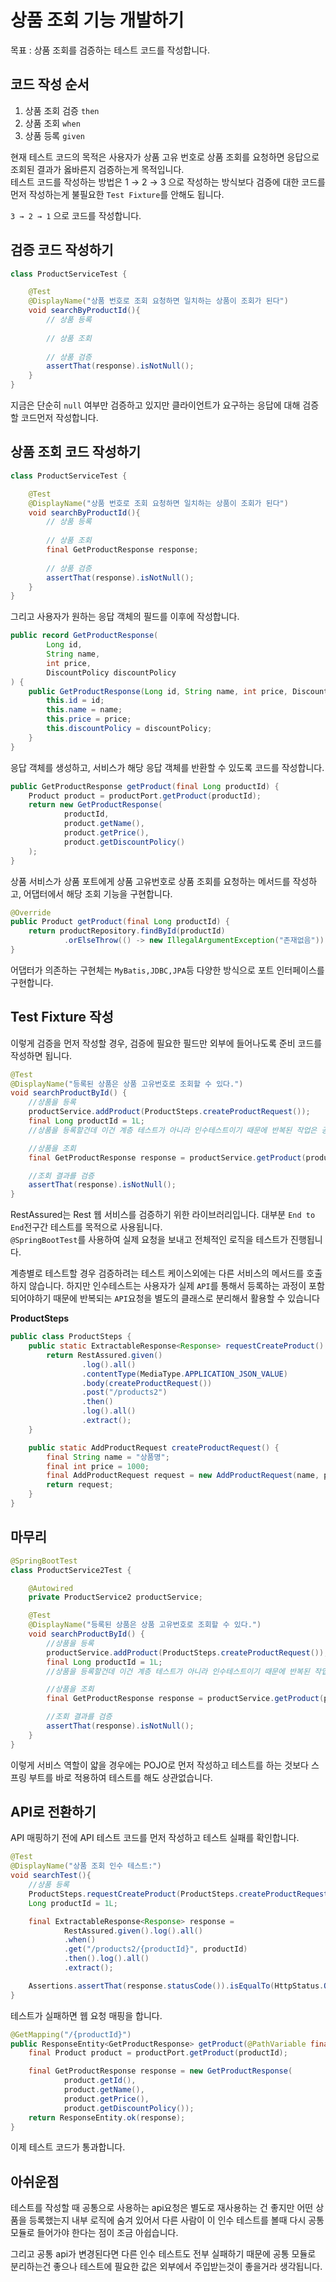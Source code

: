 # 상품 조회 기능 개발하기

목표
: 상품 조회를 검증하는 테스트 코드를 작성합니다.  

## 코드 작성 순서
1. 상품 조회 검증 `then`
2. 상품 조회 `when`
3. 상품 등록 `given`
  
현재 테스트 코드의 목적은 사용자가 상품 고유 번호로 상품 조회를 요청하면 응답으로 조회된 결과가 옳바른지 검증하는게 목적입니다.   
테스트 코드를 작성하는 방법은 1 → 2 → 3 으로 작성하는 방식보다 
검증에 대한 코드를 먼저 작성하는게 불필요한 `Test Fixture`를 안해도 됩니다.
  
`3 → 2 → 1` 으로 코드를 작성합니다.

## 검증 코드 작성하기
```Java
class ProductServiceTest {

    @Test
    @DisplayName("상품 번호로 조회 요청하면 일치하는 상품이 조회가 된다")
    void searchByProductId(){
        // 상품 등록
        
        // 상품 조회
        
        // 상품 검증
        assertThat(response).isNotNull();
    }
}
```
지금은 단순히 `null` 여부만 검증하고 있지만 클라이언트가 요구하는 응답에 대해 검증할 코드먼저 작성합니다.  
  
## 상품 조회 코드 작성하기
```Java
class ProductServiceTest {

    @Test
    @DisplayName("상품 번호로 조회 요청하면 일치하는 상품이 조회가 된다")
    void searchByProductId(){
        // 상품 등록
        
        // 상품 조회
        final GetProductResponse response;
        
        // 상품 검증
        assertThat(response).isNotNull();
    }
}
```  
그리고 사용자가 원하는 응답 객체의 필드를 이후에 작성합니다.  
```Java
public record GetProductResponse(
        Long id,
        String name,
        int price,
        DiscountPolicy discountPolicy
) {
    public GetProductResponse(Long id, String name, int price, DiscountPolicy discountPolicy) {
        this.id = id;
        this.name = name;
        this.price = price;
        this.discountPolicy = discountPolicy;
    }
}
```  
응답 객체를 생성하고, 서비스가 해당 응답 객체를 반환할 수 있도록 코드를 작성합니다.  
```Java
public GetProductResponse getProduct(final Long productId) {
    Product product = productPort.getProduct(productId);
    return new GetProductResponse(
            productId,
            product.getName(),
            product.getPrice(),
            product.getDiscountPolicy()
    );
}
```  
상품 서비스가 상품 포트에게 상품 고유번호로 상품 조회를 요청하는 메서드를 작성하고, 어댑터에서 
해당 조회 기능을 구현합니다.
```Java
@Override
public Product getProduct(final Long productId) {
    return productRepository.findById(productId)
            .orElseThrow(() -> new IllegalArgumentException("존재없음"));
}
```  
어댑터가 의존하는 구현체는 `MyBatis,JDBC,JPA`등 다양한 방식으로 포트 인터페이스를 구현합니다.  
  
## Test Fixture 작성
이렇게 검증을 먼저 작성할 경우, 검증에 필요한 필드만 외부에 들어나도록 준비 코드를 작성하면 됩니다.  
```Java
@Test
@DisplayName("등록된 상품은 상품 고유번호로 조회할 수 있다.")
void searchProductById() {
    //상품을 등록
    productService.addProduct(ProductSteps.createProductRequest());
    final Long productId = 1L;
    //상품을 등록할건데 이건 계층 테스트가 아니라 인수테스트이기 때문에 반복된 작업은 공통화된 클래스로 작성해도 된다.

    //상품을 조회
    final GetProductResponse response = productService.getProduct(productId);

    //조회 결과를 검증
    assertThat(response).isNotNull();
}
```  
RestAssured는 Rest 웹 서비스를 검증하기 위한 라이브러리입니다. 
대부분 `End to End`전구간 테스트를 목적으로 사용됩니다.  
`@SpringBootTest`를 사용하여 실제 요청을 보내고 전체적인 로직을 테스트가 진행됩니다. 

계층별로 테스트할 경우 검증하려는 테스트 케이스외에는 다른 서비스의 메서드를 호출하지 않습니다. 
하지만 인수테스트는 사용자가 실제 `API`를 통해서 등록하는 과정이 포함되어야하기 때문에 
반복되는 `API`요청을 별도의 클래스로 분리해서 활용할 수 있습니다

**ProductSteps**  
```Java
public class ProductSteps {
    public static ExtractableResponse<Response> requestCreateProduct() {
        return RestAssured.given()
                .log().all()
                .contentType(MediaType.APPLICATION_JSON_VALUE)
                .body(createProductRequest())
                .post("/products2")
                .then()
                .log().all()
                .extract();
    }

    public static AddProductRequest createProductRequest() {
        final String name = "상품명";
        final int price = 1000;
        final AddProductRequest request = new AddProductRequest(name, price, DiscountPolicy.NONE);
        return request;
    }
}
```

## 마무리
```Java
@SpringBootTest
class ProductService2Test {

    @Autowired
    private ProductService2 productService;

    @Test
    @DisplayName("등록된 상품은 상품 고유번호로 조회할 수 있다.")
    void searchProductById() {
        //상품을 등록
        productService.addProduct(ProductSteps.createProductRequest());
        final Long productId = 1L;
        //상품을 등록할건데 이건 계층 테스트가 아니라 인수테스트이기 때문에 반복된 작업은 공통화된 클래스로 작성해도 된다.

        //상품을 조회
        final GetProductResponse response = productService.getProduct(productId);

        //조회 결과를 검증
        assertThat(response).isNotNull();
    }
}
```  
이렇게 서비스 역할이 얇을 경우에는 POJO로 먼저 작성하고 테스트를 하는 것보다 스프링 부트를 바로 적용하여 테스트를 해도 상관없습니다.

## API로 전환하기
API 매핑하기 전에 API 테스트 코드를 먼저 작성하고 테스트 실패를 확인합니다.
```Java
@Test
@DisplayName("상품 조회 인수 테스트:")
void searchTest(){
    //상품 등록
    ProductSteps.requestCreateProduct(ProductSteps.createProductRequest());
    Long productId = 1L;

    final ExtractableResponse<Response> response =
            RestAssured.given().log().all()
            .when()
            .get("/products2/{productId}", productId)
            .then().log().all()
            .extract();

    Assertions.assertThat(response.statusCode()).isEqualTo(HttpStatus.OK.value());
}
```  
테스트가 실패하면 웹 요청 매핑을 합니다.
```Java
@GetMapping("/{productId}")
public ResponseEntity<GetProductResponse> getProduct(@PathVariable final Long productId) {
    final Product product = productPort.getProduct(productId);

    final GetProductResponse response = new GetProductResponse(
            product.getId(),
            product.getName(),
            product.getPrice(),
            product.getDiscountPolicy());
    return ResponseEntity.ok(response);
}
```
이제 테스트 코드가 통과합니다.

## 아쉬운점
테스트를 작성할 때 공통으로 사용하는 api요청은 별도로 재사용하는 건 좋지만 
어떤 상품을 등록했는지 내부 로직에 숨겨 있어서 다른 사람이 이 인수 테스트를 볼때 
다시 공통 모듈로 들어가야 한다는 점이 조금 아쉽습니다.  

그리고 공통 api가 변경된다면 다른 인수 테스트도 전부 실패하기 때문에 
공통 모듈로 분리하는건 좋으나 테스트에 필요한 값은 외부에서 주입받는것이 좋을거라 생각됩니다.  

